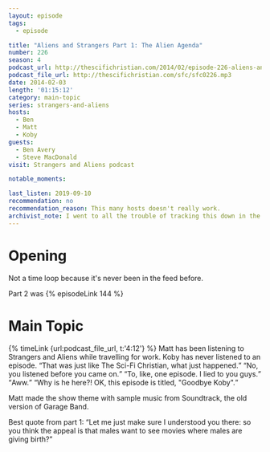 ```yaml
---
layout: episode
tags:
  - episode

title: "Aliens and Strangers Part 1: The Alien Agenda"
number: 226
season: 4
podcast_url: http://thescifichristian.com/2014/02/episode-226-aliens-and-strangers-part-1-the-alien-agenda/
podcast_file_url: http://thescifichristian.com/sfc/sfc0226.mp3
date: 2014-02-03
length: '01:15:12'
category: main-topic
series: strangers-and-aliens
hosts:
  - Ben
  - Matt
  - Koby
guests:
  - Ben Avery
  - Steve MacDonald
visit: Strangers and Aliens podcast

notable_moments:

last_listen: 2019-09-10
recommendation: no
recommendation_reason: This many hosts doesn't really work.
archivist_note: I went to all the trouble of tracking this down in the Strangers and Aliens feed back at episode 144, just for it to pop up in the feed now.
---
```

# Opening
Not a time loop because it's never been in the feed before. 

Part 2 was {% episodeLink 144 %}


# Main Topic
<div class="quote">
  {% timeLink {url:podcast_file_url, t:'4:12'} %}
  <span class="quote-context is-size-6">Matt has been listening to Strangers and Aliens while travelling for work. Koby has never listened to an episode.</span>
  <q class="koby">That was just like The Sci-Fi Christian, what just happened.</q>
  <q class="ben">No, you listened before you came on.</q>
  <q class="koby">To, like, one episode. I lied to you guys.</q>
  <q class="matt">Aww.</q>
  <q class="ben">Why is he here?! OK, this episode is titled, "Goodbye Koby".</q>
</div>

Matt made the show theme with sample music from Soundtrack, the old version of Garage Band.

<div class="quote">
  <span class="quote-context is-size-6">Best quote from part 1:</span>
  <q class="matt">Let me just make sure I understood you there: so you think the appeal is that males want to see movies where males are giving birth?</q>
</div>